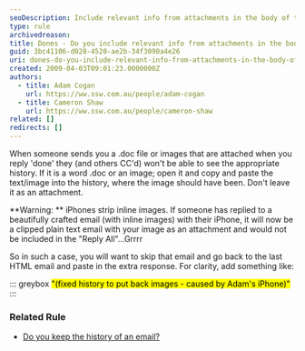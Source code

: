 ```yaml
---
seoDescription: Include relevant info from attachments in the body of the email to maintain a complete conversation history.
type: rule
archivedreason:
title: Dones - Do you include relevant info from attachments in the body of the email?
guid: 3bc41106-d028-4520-ae2b-34f3090a4e26
uri: dones-do-you-include-relevant-info-from-attachments-in-the-body-of-the-email
created: 2009-04-03T09:01:23.0000000Z
authors:
  - title: Adam Cogan
    url: https://ww.ssw.com.au/people/adam-cogan
  - title: Cameron Shaw
    url: https://ww.ssw.com.au/people/cameron-shaw
related: []
redirects: []
---
```


When someone sends you a .doc file or images that are attached when you reply 'done' they (and others CC'd) won't be able to see the appropriate history. If it is a word .doc or an image; open it and copy and paste the text/image into the history, where the image should have been. Don't leave it as an attachment.

<!--endintro-->

**Warning: ** iPhones strip inline images. If someone has replied to a beautifully crafted email (with inline images) with their iPhone, it will now be a clipped plain text email with your image as an attachment and would not be included in the "Reply All"...Grrrr

So in such a case, you will want to skip that email and go back to the last HTML email and paste in the extra response. For clarity, add something like:

::: greybox
<mark>&quot;(fixed history to put back images - caused by Adam's iPhone)&quot;</mark>
:::

### Related Rule

- [Do you keep the history of an email?](/do-you-keep-the-history-of-an-email)
